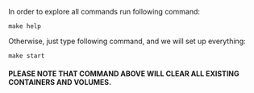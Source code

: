 In order to explore all commands run following command:

``` 
make help 
```

Otherwise, just type following command, and we will set up everything:

```
make start
```

#### PLEASE NOTE THAT COMMAND ABOVE WILL CLEAR ALL EXISTING CONTAINERS AND VOLUMES.
